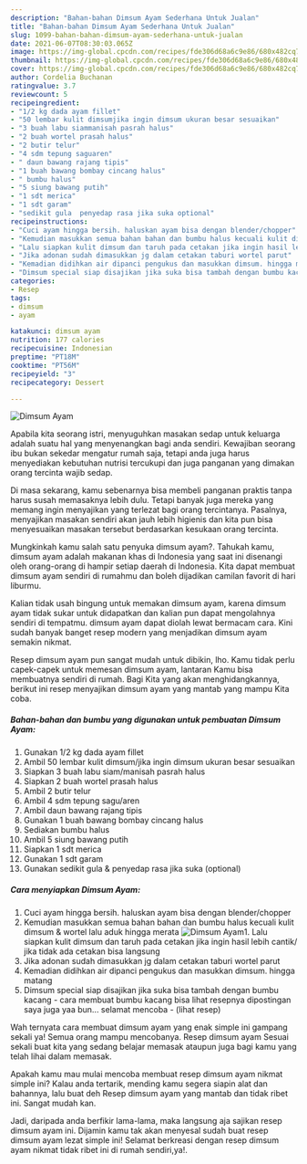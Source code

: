 ```yaml
---
description: "Bahan-bahan Dimsum Ayam Sederhana Untuk Jualan"
title: "Bahan-bahan Dimsum Ayam Sederhana Untuk Jualan"
slug: 1099-bahan-bahan-dimsum-ayam-sederhana-untuk-jualan
date: 2021-06-07T08:30:03.065Z
image: https://img-global.cpcdn.com/recipes/fde306d68a6c9e86/680x482cq70/dimsum-ayam-foto-resep-utama.jpg
thumbnail: https://img-global.cpcdn.com/recipes/fde306d68a6c9e86/680x482cq70/dimsum-ayam-foto-resep-utama.jpg
cover: https://img-global.cpcdn.com/recipes/fde306d68a6c9e86/680x482cq70/dimsum-ayam-foto-resep-utama.jpg
author: Cordelia Buchanan
ratingvalue: 3.7
reviewcount: 5
recipeingredient:
- "1/2 kg dada ayam fillet"
- "50 lembar kulit dimsumjika ingin dimsum ukuran besar sesuaikan"
- "3 buah labu siammanisah pasrah halus"
- "2 buah wortel prasah halus"
- "2 butir telur"
- "4 sdm tepung saguaren"
- " daun bawang rajang tipis"
- "1 buah bawang bombay cincang halus"
- " bumbu halus"
- "5 siung bawang putih"
- "1 sdt merica"
- "1 sdt garam"
- "sedikit gula  penyedap rasa jika suka optional"
recipeinstructions:
- "Cuci ayam hingga bersih. haluskan ayam bisa dengan blender/chopper"
- "Kemudian masukkan semua bahan bahan dan bumbu halus kecuali kulit dimsum &amp; wortel lalu aduk hingga merata"
- "Lalu siapkan kulit dimsum dan taruh pada cetakan jika ingin hasil lebih cantik/ jika tidak ada cetakan bisa langsung"
- "Jika adonan sudah dimasukkan jg dalam cetakan taburi wortel parut"
- "Kemadian didihkan air dipanci pengukus dan masukkan dimsum. hingga matang"
- "Dimsum special siap disajikan jika suka bisa tambah dengan bumbu kacang cara membuat bumbu kacang bisa lihat resepnya dipostingan saya juga yaa bun... selamat mencoba           (lihat resep)"
categories:
- Resep
tags:
- dimsum
- ayam

katakunci: dimsum ayam 
nutrition: 177 calories
recipecuisine: Indonesian
preptime: "PT18M"
cooktime: "PT56M"
recipeyield: "3"
recipecategory: Dessert

---
```



![Dimsum Ayam](https://img-global.cpcdn.com/recipes/fde306d68a6c9e86/680x482cq70/dimsum-ayam-foto-resep-utama.jpg)

Apabila kita seorang istri, menyuguhkan masakan sedap untuk keluarga adalah suatu hal yang menyenangkan bagi anda sendiri. Kewajiban seorang ibu bukan sekedar mengatur rumah saja, tetapi anda juga harus menyediakan kebutuhan nutrisi tercukupi dan juga panganan yang dimakan orang tercinta wajib sedap.

Di masa  sekarang, kamu sebenarnya bisa membeli panganan praktis tanpa harus susah memasaknya lebih dulu. Tetapi banyak juga mereka yang memang ingin menyajikan yang terlezat bagi orang tercintanya. Pasalnya, menyajikan masakan sendiri akan jauh lebih higienis dan kita pun bisa menyesuaikan masakan tersebut berdasarkan kesukaan orang tercinta. 



Mungkinkah kamu salah satu penyuka dimsum ayam?. Tahukah kamu, dimsum ayam adalah makanan khas di Indonesia yang saat ini disenangi oleh orang-orang di hampir setiap daerah di Indonesia. Kita dapat membuat dimsum ayam sendiri di rumahmu dan boleh dijadikan camilan favorit di hari liburmu.

Kalian tidak usah bingung untuk memakan dimsum ayam, karena dimsum ayam tidak sukar untuk didapatkan dan kalian pun dapat mengolahnya sendiri di tempatmu. dimsum ayam dapat diolah lewat bermacam cara. Kini sudah banyak banget resep modern yang menjadikan dimsum ayam semakin nikmat.

Resep dimsum ayam pun sangat mudah untuk dibikin, lho. Kamu tidak perlu capek-capek untuk memesan dimsum ayam, lantaran Kamu bisa membuatnya sendiri di rumah. Bagi Kita yang akan menghidangkannya, berikut ini resep menyajikan dimsum ayam yang mantab yang mampu Kita coba.

<!--inarticleads1-->

##### Bahan-bahan dan bumbu yang digunakan untuk pembuatan Dimsum Ayam:

1. Gunakan 1/2 kg dada ayam fillet
1. Ambil 50 lembar kulit dimsum/jika ingin dimsum ukuran besar sesuaikan
1. Siapkan 3 buah labu siam/manisah pasrah halus
1. Siapkan 2 buah wortel prasah halus
1. Ambil 2 butir telur
1. Ambil 4 sdm tepung sagu/aren
1. Ambil  daun bawang rajang tipis
1. Gunakan 1 buah bawang bombay cincang halus
1. Sediakan  bumbu halus
1. Ambil 5 siung bawang putih
1. Siapkan 1 sdt merica
1. Gunakan 1 sdt garam
1. Gunakan sedikit gula &amp; penyedap rasa jika suka (optional)




<!--inarticleads2-->

##### Cara menyiapkan Dimsum Ayam:

1. Cuci ayam hingga bersih. haluskan ayam bisa dengan blender/chopper
1. Kemudian masukkan semua bahan bahan dan bumbu halus kecuali kulit dimsum &amp; wortel lalu aduk hingga merata
<img src="https://img-global.cpcdn.com/steps/fbc0e3c7242b9d64/160x128cq70/dimsum-ayam-langkah-memasak-2-foto.jpg" alt="Dimsum Ayam">1. Lalu siapkan kulit dimsum dan taruh pada cetakan jika ingin hasil lebih cantik/ jika tidak ada cetakan bisa langsung
1. Jika adonan sudah dimasukkan jg dalam cetakan taburi wortel parut
1. Kemadian didihkan air dipanci pengukus dan masukkan dimsum. hingga matang
1. Dimsum special siap disajikan jika suka bisa tambah dengan bumbu kacang - cara membuat bumbu kacang bisa lihat resepnya dipostingan saya juga yaa bun... selamat mencoba -           (lihat resep)




Wah ternyata cara membuat dimsum ayam yang enak simple ini gampang sekali ya! Semua orang mampu mencobanya. Resep dimsum ayam Sesuai sekali buat kita yang sedang belajar memasak ataupun juga bagi kamu yang telah lihai dalam memasak.

Apakah kamu mau mulai mencoba membuat resep dimsum ayam nikmat simple ini? Kalau anda tertarik, mending kamu segera siapin alat dan bahannya, lalu buat deh Resep dimsum ayam yang mantab dan tidak ribet ini. Sangat mudah kan. 

Jadi, daripada anda berfikir lama-lama, maka langsung aja sajikan resep dimsum ayam ini. Dijamin kamu tak akan menyesal sudah buat resep dimsum ayam lezat simple ini! Selamat berkreasi dengan resep dimsum ayam nikmat tidak ribet ini di rumah sendiri,ya!.


